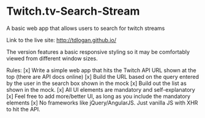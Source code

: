 # Twitch.tv-Search-Stream
A basic web app that allows users to search for twitch streams 

Link to the live site: http://tdlogan.github.io/

The version features a basic responsive styling so it may be comfortably viewed from different window sizes. 

Rules:
[x] Write a simple web app that hits the Twitch API URL shown at the top (there are API docs online)
[x] Build the URL based on the query entered by the user in the search box shown in the mock
[x] Build out the list as shown in the mock. 
[x] All UI elements are mandatory and self-explanatory
[x] Feel free to add more/better UI, as long as you include the mandatory elements
[x] No frameworks like jQuery/AngularJS.  Just vanilla JS with XHR to hit the API.
